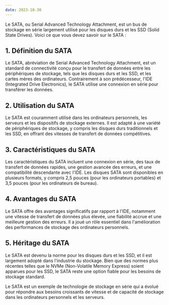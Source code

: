 ```yaml
---
date: 2023-10-30
---
```


Le SATA, ou Serial Advanced Technology Attachment, est un bus de stockage en série largement utilisé pour les disques durs et les SSD (Solid State Drives). Voici ce que vous devez savoir sur le SATA :

## **1. Définition du SATA**

Le SATA, abréviation de Serial Advanced Technology Attachment, est un standard de connectivité conçu pour le transfert de données entre les périphériques de stockage, tels que les disques durs et les SSD, et les cartes mères des ordinateurs. Contrairement à son prédécesseur, l'IDE (Integrated Drive Electronics), le SATA utilise une connexion en série pour transférer les données.

## **2. Utilisation du SATA**

Le SATA est couramment utilisé dans les ordinateurs personnels, les serveurs et les dispositifs de stockage externes. Il est adapté à une variété de périphériques de stockage, y compris les disques durs traditionnels et les SSD, en offrant des vitesses de transfert de données compétitives.

## **3. Caractéristiques du SATA**

Les caractéristiques du SATA incluent une connexion en série, des taux de transfert de données rapides, une gestion avancée des erreurs, et une compatibilité descendante avec l'IDE. Les disques SATA sont disponibles en plusieurs formats, y compris 2,5 pouces (pour les ordinateurs portables) et 3,5 pouces (pour les ordinateurs de bureau).

## **4. Avantages du SATA**

Le SATA offre des avantages significatifs par rapport à l'IDE, notamment une vitesse de transfert de données plus élevée, une fiabilité accrue et une meilleure gestion des erreurs. Il a joué un rôle essentiel dans l'amélioration des performances de stockage des ordinateurs personnels.

## **5. Héritage du SATA**

Le SATA est devenu la norme pour les disques durs et les SSD, et il est largement adopté dans l'industrie du stockage. Bien que des normes plus récentes telles que le NVMe (Non-Volatile Memory Express) soient apparues pour les SSD, le SATA reste une option fiable pour les besoins de stockage standard.

Le SATA est un exemple de technologie de stockage en série qui a évolué pour répondre aux besoins croissants de vitesse et de capacité de stockage dans les ordinateurs personnels et les serveurs.
